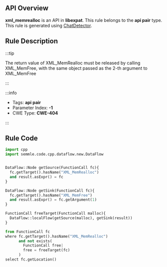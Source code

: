 ---
---


## API Overview
**xml_memrealloc** is an API in **libexpat**. This rule belongs to the **api pair** type. This rule is generated using [ChatDetector](../../tools/ChatDetector).
## Rule Description

:::tip

The return value of XML_MemRealloc must be released by calling XML_MemFree, with the same object passed as the 2-th argument to XML_MemFree

:::

:::info

- Tags: **api pair**
- Parameter Index: **-1**
- CWE Type: **CWE-404**

:::

## Rule Code
```python
import cpp
import semmle.code.cpp.dataflow.new.DataFlow


DataFlow::Node getSource(FunctionCall fc){
  fc.getTarget().hasName("XML_MemRealloc")
  and result.asExpr() = fc
}

DataFlow::Node getSink(FunctionCall fc){
  fc.getTarget().hasName("XML_MemFree")
  and result.asExpr() = fc.getArgument(1)
}

FunctionCall freeTarget(FunctionCall malloc){
  DataFlow::localFlow(getSource(malloc), getSink(result))
}

from FunctionCall fc
where fc.getTarget().hasName("XML_MemRealloc")
      and not exists(
        FunctionCall free| 
        free = freeTarget(fc)
      )
select fc.getLocation()

```